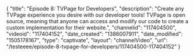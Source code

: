 {
    "title": "Episode 8: TVPage for Developers",
    "description": "Create any TVPage experience you desire with our developer tools! TVPage is open source, meaning that anyone can access and modify our code to create a custom implementation for their website.",
    "channelid": "117404500",
    "videoid": "117404152",
    "date_created": "1386007911",
    "date_modified": "1505178167",
    "type": "captivate",
    "layout": "channelVideo",
    "url": "\/testeeee\/episode-8-tvpage-for-developers\/117404500-117404152"
}